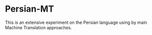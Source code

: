 # Persian-MT
This is an extensive experiment on the Persian language using by main Machine Translation approaches.


